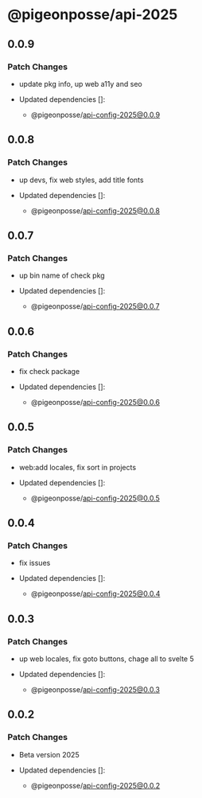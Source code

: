 # @pigeonposse/api-2025

## 0.0.9

### Patch Changes

- update pkg info, up web a11y and seo

- Updated dependencies []:
  - @pigeonposse/api-config-2025@0.0.9

## 0.0.8

### Patch Changes

- up devs, fix web styles, add title fonts

- Updated dependencies []:
  - @pigeonposse/api-config-2025@0.0.8

## 0.0.7

### Patch Changes

- up bin name of check pkg

- Updated dependencies []:
  - @pigeonposse/api-config-2025@0.0.7

## 0.0.6

### Patch Changes

- fix check package

- Updated dependencies []:
  - @pigeonposse/api-config-2025@0.0.6

## 0.0.5

### Patch Changes

- web:add locales, fix sort in projects

- Updated dependencies []:
  - @pigeonposse/api-config-2025@0.0.5

## 0.0.4

### Patch Changes

- fix issues

- Updated dependencies []:
  - @pigeonposse/api-config-2025@0.0.4

## 0.0.3

### Patch Changes

- up web locales, fix goto buttons, chage all to svelte 5

- Updated dependencies []:
  - @pigeonposse/api-config-2025@0.0.3

## 0.0.2

### Patch Changes

- Beta version 2025

- Updated dependencies []:
  - @pigeonposse/api-config-2025@0.0.2
